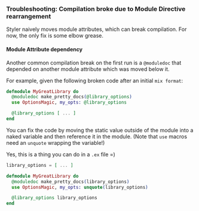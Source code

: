### Troubleshooting: Compilation broke due to Module Directive rearrangement

Styler naively moves module attributes, which can break compilation. For now, the only fix is some elbow grease.

#### Module Attribute dependency

Another common compilation break on the first run is a `@moduledoc` that depended on another module attribute which
was moved below it.

For example, given the following broken code after an initial `mix format`:

```elixir
defmodule MyGreatLibrary do
  @moduledoc make_pretty_docs(@library_options)
  use OptionsMagic, my_opts: @library_options

  @library_options [ ... ]
end
```

You can fix the code by moving the static value outside of the module into a naked variable and then reference it in the module. (Note that `use` macros need an `unquote` wrapping the variable!)

Yes, this is a thing you can do in a `.ex` file =)

```elixir
library_options = [ ... ]

defmodule MyGreatLibrary do
  @moduledoc make_pretty_docs(library_options)
  use OptionsMagic, my_opts: unquote(library_options)

  @library_options library_options
end
```
